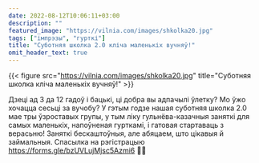 ```yaml
---
date: 2022-08-12T10:06:11+03:00
description: ""
featured_image: "https://vilnia.com/images/shkolka20.jpg"
tags: ["імпрэзы", "гурткі"]
title: "Суботняя школка 2.0 кліча маленькіх вучняў!"
omit_header_text: true
---
```

{{< figure src="https://vilnia.com/images/shkolka20.jpg" title="Суботняя школка кліча маленькіх вучняў!" >}}

Дзеці ад 3 да 12 гадоў і бацькі, ці добра вы адпачылі ўлетку? Мо ўжо хочацца сесьці за вучобу? У гэтым годзе нашая суботняя школка 2.0 мае тры ўзроставых групы, у тым ліку гульнёва-казачныя заняткі для самых маленькіх, напоўненая гурткамі, і гатовая стартаваць з верасьню! Заняткі бескаштоўныя, але абяцаем, што цікавыя й займальныя. Спасылка на рэгістрацыю https://forms.gle/bzUVLujMjsc5Azmi6 🧒🍁